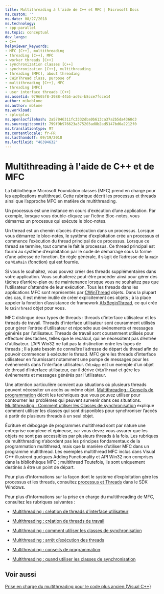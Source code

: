 ```yaml
---
title: Multithreading à l’aide de C++ et MFC | Microsoft Docs
ms.custom: ''
ms.date: 08/27/2018
ms.technology:
- cpp-parallel
ms.topic: conceptual
dev_langs:
- C++
helpviewer_keywords:
- MFC [C++], multithreading
- threading [C++], MFC
- worker threads [C++]
- synchronization classes [C++]
- synchronization [C++], multithreading
- threading [MFC], about threading
- CWinThread class, purpose of
- multithreading [C++], MFC
- threading [MFC]
- user interface threads [C++]
ms.assetid: 979605f8-3988-44b5-ac9c-b8cce7fcce14
author: mikeblome
ms.author: mblome
ms.workload:
- cplusplus
ms.openlocfilehash: 2a57846311fc3332dba0b613ca37a2b5da4368d3
ms.sourcegitcommit: 799f9b976623a375203ad8b2ad5147bd6a2212f0
ms.translationtype: MT
ms.contentlocale: fr-FR
ms.lasthandoff: 09/19/2018
ms.locfileid: "46394632"
---
```

# <a name="multithreading-with-c-and-mfc"></a>Multithreading à l'aide de C++ et de MFC

La bibliothèque Microsoft Foundation classes (MFC) prend en charge pour les applications multithread. Cette rubrique décrit les processus et threads ainsi que l’approche MFC en matière de multithreading.

Un processus est une instance en cours d’exécution d’une application. Par exemple, lorsque vous double-cliquez sur l’icône Bloc-notes, vous démarrez un processus qui exécute le bloc-notes.

Un thread est un chemin d’accès d’exécution dans un processus. Lorsque vous démarrez le bloc-notes, le système d’exploitation crée un processus et commence l’exécution du thread principal de ce processus. Lorsque ce thread se termine, tout comme le fait le processus. Ce thread principal est fourni au système d’exploitation par le code de démarrage sous la forme d’une adresse de fonction. En règle générale, il s’agit de l’adresse de la `main` ou `WinMain` (fonction) qui est fournie.

Si vous le souhaitez, vous pouvez créer des threads supplémentaires dans votre application. Vous souhaiterez peut-être procéder ainsi pour gérer des tâches d’arrière-plan ou de maintenance lorsque vous ne souhaitez pas que l’utilisateur d’attendre de leur exécution. Tous les threads dans les applications MFC sont représentés par [CWinThread](../mfc/reference/cwinthread-class.md) objets. Dans la plupart des cas, il est même inutile de créer explicitement ces objets ; à la place appeler la fonction d’assistance de framework [AfxBeginThread](../mfc/reference/application-information-and-management.md#afxbeginthread), ce qui crée le `CWinThread` objet pour vous.

MFC distingue deux types de threads : threads d’interface utilisateur et les threads de travail. Threads d’interface utilisateur sont couramment utilisés pour gérer l’entrée d’utilisateur et répondre aux événements et messages générés par l’utilisateur. Threads de travail sont couramment utilisés pour effectuer des tâches, telles que le recalcul, qui ne nécessitent pas d’entrée d’utilisateur. L’API Win32 ne fait pas la distinction entre les types de threads ; Il a juste besoin de connaître l’adresse de départ du thread afin de pouvoir commencer à exécuter le thread. MFC gère les threads d’interface utilisateur en fournissant notamment une pompe de messages pour les événements dans l’interface utilisateur. `CWinApp` est un exemple d’un objet de thread d’interface utilisateur, car il dérive `CWinThread` et gère les événements et messages générés par l’utilisateur.

Une attention particulière convient aux situations où plusieurs threads peuvent nécessiter un accès au même objet. [Multithreading : Conseils de programmation](multithreading-programming-tips.md) décrit les techniques que vous pouvez utiliser pour contourner les problèmes qui peuvent survenir dans ces situations. [Multithreading : Comment utiliser les Classes de synchronisation](multithreading-how-to-use-the-synchronization-classes.md) explique comment utiliser les classes qui sont disponibles pour synchroniser l’accès à partir de plusieurs threads à un seul objet.

Écriture et débogage de programmes multithread sont par nature une entreprise complexe et épineuse, car vous devez vous assurer que les objets ne sont pas accessibles par plusieurs threads à la fois. Les rubriques de multithreading n’abordent pas les principes fondamentaux de la programmation multithread, mais que la manière d’utiliser MFC dans un programme multithread. Les exemples multithread MFC inclus dans Visual C++ illustrent quelques Adding Functionality et API Win32 non comprises dans la bibliothèque MFC ; multithread Toutefois, ils sont uniquement destinés à être un point de départ.

Pour plus d’informations sur la façon dont le système d’exploitation gère les processus et les threads, consultez [processus et Threads](/windows/desktop/ProcThread/processes-and-threads) dans le SDK Windows.

Pour plus d’informations sur la prise en charge du multithreading de MFC, consultez les rubriques suivantes :

- [Multithreading : création de threads d’interface utilisateur](multithreading-creating-user-interface-threads.md)

- [Multithreading : création de threads de travail](multithreading-creating-worker-threads.md)

- [Multithreading : comment utiliser les classes de synchronisation](multithreading-how-to-use-the-synchronization-classes.md)

- [Multithreading : arrêt d’exécution des threads](multithreading-terminating-threads.md)

- [Multithreading : conseils de programmation](multithreading-programming-tips.md)

- [Multithreading : quand utiliser les classes de synchronisation](multithreading-when-to-use-the-synchronization-classes.md)

## <a name="see-also"></a>Voir aussi

[Prise en charge du multithreading pour le code plus ancien (Visual C++)](multithreading-support-for-older-code-visual-cpp.md)